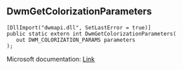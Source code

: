 ## DwmGetColorizationParameters

```
[DllImport("dwmapi.dll", SetLastError = true)]
public static extern int DwmGetColorizationParameters(
   out DWM_COLORIZATION_PARAMS parameters
);
```

Microsoft documentation: [Link](https://learn.microsoft.com/en-us/windows/win32/api/dwmapi/nf-dwmapi-dwmgetcolorizationcolor)
